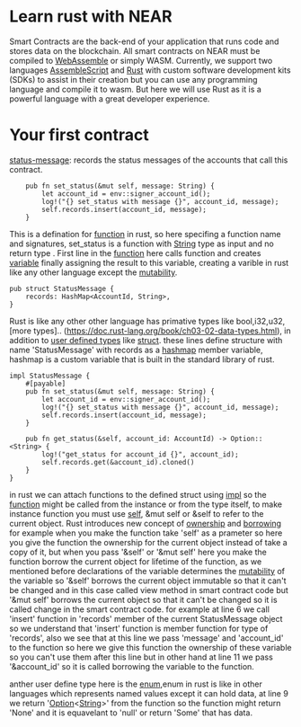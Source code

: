 # Learn rust with NEAR
Smart Contracts are the back-end of your application that runs code and stores data on the blockchain.
			   All smart contracts on NEAR must be compiled to [WebAssemble](https://webassembly.org/) or simply WASM. Currently,
			   we support two languages [AssembleScript](https://www.assemblyscript.org/) and [Rust](https://www.rust-lang.org/) with custom software development kits (SDKs) to assist in their creation 
			   but you can use any programming language and compile it to wasm.
			   But here we will use Rust as it is a powerful language with a great developer experience.
            
 # Your first contract
[status-message](https://github.com/near/near-sdk-rs/tree/master/examples/status-message):
records the status messages of the accounts that call this contract.
```rust= 
    pub fn set_status(&mut self, message: String) {
        let account_id = env::signer_account_id();
        log!("{} set_status with message {}", account_id, message);
        self.records.insert(account_id, message);
    }
```
This is a defination for [function](https://doc.rust-lang.org/book/ch03-03-how-functions-work.html) in rust, so here specifing a function name and signatures, set_status is a function with [String](https://doc.rust-lang.org/std/string/struct.String.html) type as input and no return type .
First line in the [function](https://doc.rust-lang.org/book/ch03-03-how-functions-work.html) here calls function and creates [variable](https://doc.rust-lang.org/book/ch03-01-variables-and-mutability.html) finally assigning the result to this variable, creating a varible in rust like any other language except the [mutability](https://doc.rust-lang.org/book/ch03-01-variables-and-mutability.html).

```rust=
pub struct StatusMessage {
    records: HashMap<AccountId, String>,
}
```
Rust is like any other other language has primative types like bool,i32,u32, [more types].. (https://doc.rust-lang.org/book/ch03-02-data-types.html), in addition to [user defined types](https://doc.rust-lang.org/rust-by-example/custom_types.html) like [struct](https://doc.rust-lang.org/rust-by-example/custom_types/structs.html).
these lines define structure with name 'StatusMessage' with records as a [hashmap](https://doc.rust-lang.org/std/collections/struct.HashMap.html) member variable, hashmap is a custom variable that is built in the standard library of rust.

```rust=
impl StatusMessage {
    #[payable]
    pub fn set_status(&mut self, message: String) {
        let account_id = env::signer_account_id();
        log!("{} set_status with message {}", account_id, message);
        self.records.insert(account_id, message);
    }

    pub fn get_status(&self, account_id: AccountId) -> Option::<String> {
        log!("get_status for account_id {}", account_id);
        self.records.get(&account_id).cloned()
    }
}
```
in rust we can attach functions to the defined struct using [impl](https://doc.rust-lang.org/rust-by-example/generics/impl.html) so the [function](https://doc.rust-lang.org/rus-by-example/fn/methods.html) might be called from the instance or from the type itself, to make instance function you must use [self](https://doc.rust-lang.org/std/keyword.self.html), &mut self or &self to refer to the current object.
Rust introduces new concept of [ownership](https://doc.rust-lang.org/book/ch04-00-understanding-ownership.html) and [borrowing](https://doc.rust-lang.org/book/ch04-02-references-and-borrowing.html) for example when you make the function take 'self' as a prameter so here you give the function the ownership for the current object instead of take a copy of it, but when you pass '&self' or '&mut self' here you make the function borrow the current object for lifetime of the function, as we mentioned before declarations of the variable determines the [mutability](https://doc.rust-lang.org/book/ch03-01-variables-and-mutability.html) of the variable  so '&self' borrows the current object immutable so that it can't be changed and in this case called view method in smart contract code but '&mut self' borrows the current object so that it can't be changed so it is called change in the smart contract code.
for example at line 6 we call 'insert' function in 'records' member of the current StatusMessage object so we understand that 'insert' function is member function for type of 'records', also we see that at this line we pass 'message' and 'account_id' to the function so here we give this function the ownership of these variable so you can't use them after this line but in other hand at line 11 we pass '&account_id' so it is called borrowing the variable to the function. 

anther user define type here is the [enum](https://doc.rust-lang.org/book/ch06-01-defining-an-enum.html),enum in rust is like in other languages which represents named values except it can hold data, at line 9 we return '[Option](https://doc.rust-lang.org/std/option/)<[String](https://doc.rust-lang.org/std/string/struct.String.html)>' from the function so the function might return 'None' and it is equavelant to 'null' or return 'Some<String>' that has data.